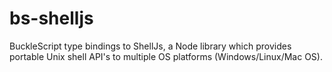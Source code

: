 # bs-shelljs

BuckleScript type bindings to ShellJs, a Node library which provides portable Unix shell API's to multiple OS platforms (Windows/Linux/Mac OS).
